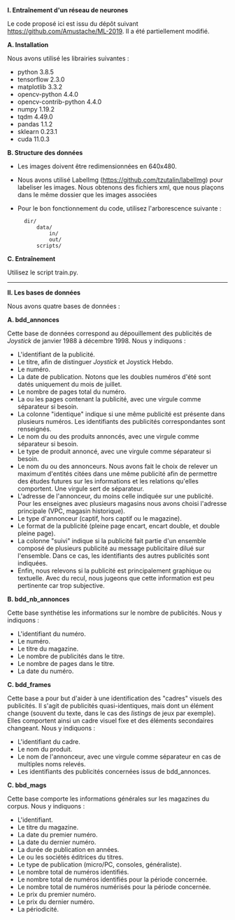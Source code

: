 **I. Entraînement d'un réseau de neurones**

Le code proposé ici est issu du dépôt suivant https://github.com/Amustache/ML-2019.
Il a été partiellement modifié.

**A. Installation**

Nous avons utilisé les librairies suivantes : 
- python 3.8.5
- tensorflow 2.3.0
- matplotlib 3.3.2
- opencv-python 4.4.0
- opencv-contrib-python 4.4.0
- numpy 1.19.2
- tqdm 4.49.0
- pandas 1.1.2
- sklearn 0.23.1
- cuda 11.0.3

**B. Structure des données**

- Les images doivent être redimensionnées en 640x480.
- Nous avons utilisé LabelImg (https://github.com/tzutalin/labelImg) pour labeliser les images. Nous obtenons des fichiers xml, que nous plaçons dans le même dossier que les images associées
- Pour le bon fonctionnement du code, utilisez l'arborescence suivante :
		
		dir/
			data/
				in/
				out/
			scripts/
			

**C. Entraînement**

Utilisez le script train.py.

****
**II. Les bases de données**

Nous avons quatre bases de données :

**A. bdd_annonces**

Cette base de données correspond au dépouillement des publicités de *Joystick* de janvier 1988 à décembre 1998. Nous y indiquons :

- L'identifiant de la publicité.
- Le titre, afin de distinguer *Joystick* et Joystick Hebdo.
-  Le numéro.
-  La date de publication. Notons que les doubles numéros d'été sont datés uniquement du mois de juillet.
- Le nombre de pages total du numéro.
- La ou les pages contenant la publicité, avec une virgule comme séparateur si besoin.
- La colonne "identique" indique si une même publicité est présente dans plusieurs numéros. Les identifiants des publicités correspondantes sont renseignés.
- Le nom du ou des produits annoncés, avec une virgule comme séparateur si besoin.
-  Le type de produit annoncé, avec une virgule comme séparateur si besoin.
- Le nom du ou des annonceurs. Nous avons fait le choix de relever un maximum d'entités citées dans une même publicité afin de permettre des études futures sur les informations et les relations qu'elles comportent. Une virgule sert de séparateur.
- L'adresse de l'annonceur, du moins celle indiquée sur une publicité. Pour les enseignes avec plusieurs magasins nous avons choisi l'adresse principale (VPC, magasin historique).
- Le type d'annonceur (captif, hors captif ou le magazine).
- Le format de la publicité (pleine page encart, encart double, et double pleine page).
- La colonne "suivi" indique si la publicité fait partie d'un ensemble composé de plusieurs publicité au message publicitaire dilué sur l'ensemble. Dans ce cas, les identifiants des autres publicités sont indiquées.
-  Enfin, nous relevons si la publicité est principalement graphique ou textuelle. Avec du recul, nous jugeons que cette information est peu pertinente car trop subjective.

**B. bdd_nb_annonces**

Cette base synthétise les informations sur le nombre de publicités. Nous y indiquons :

- L'identifiant du numéro.
- Le numéro.
- Le titre du magazine.
- Le nombre de publicités dans le titre.
- Le nombre de pages dans le titre.
- La date du numéro.

**C. bdd_frames**

Cette base a pour but d'aider à une identification des "cadres" visuels des publicités. Il s'agit de publicités quasi-identiques, mais dont un élément change (souvent du texte, dans le cas des *listings* de jeux par exemple). Elles comportent ainsi un cadre visuel fixe et des éléments secondaires changeant. Nous y indiquons :

- L'identifiant du cadre.
- Le nom du produit.
- Le nom de l'annonceur, avec une virgule comme séparateur en cas de multiples noms relevés.
- Les identifiants des publicités concernées issus de bdd_annonces.

**C. bbd_mags**

Cette base comporte les informations générales sur les magazines du corpus. Nous y indiquons :

- L'identifiant.
- Le titre du magazine.
- La date du premier numéro.
- La date du dernier numéro.
- La durée de publication en années.
- Le ou les sociétés éditrices du titres.
- Le type de publication (micro/PC, consoles, généraliste).
- Le nombre total de numéros identifiés.
- Le nombre total de numéros identifiés pour la période concernée.
- Le nombre total de numéros numérisés pour la période concernée.
- Le prix du premier numéro.
- Le prix du dernier numéro.
- La périodicité.


       

